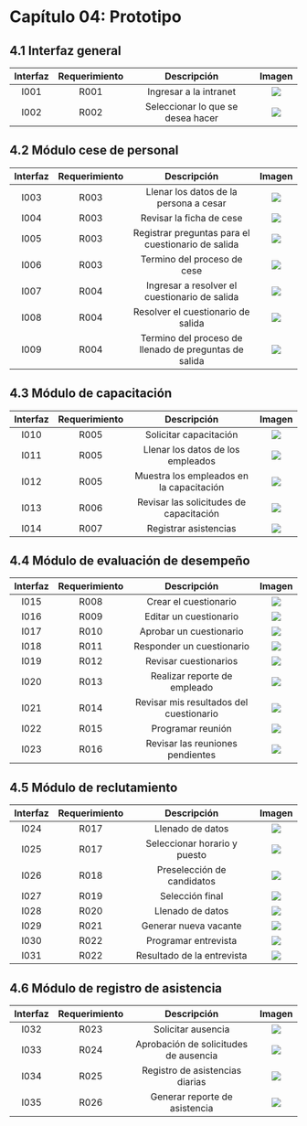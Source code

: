 # Capítulo 04: Prototipo

## 4.1 Interfaz general

| Interfaz | Requerimiento | Descripción | Imagen |
|:---:|:---:|:---:|:---:|
| I001 | R001 | Ingresar a la intranet | ![](Prototipo/I001.png) |
| I002 | R002 | Seleccionar lo que se desea hacer | ![](Prototipo/I002.png) |

## 4.2 Módulo cese de personal
| Interfaz | Requerimiento | Descripción | Imagen |
|:---:|:---:|:---:|:---:|
| I003 | R003 | Llenar los datos de la persona a cesar | ![](Prototipo/I003.png) |
| I004 | R003 | Revisar la ficha de cese | ![](Prototipo/I004.png) |
| I005 | R003 | Registrar preguntas para el cuestionario de salida | ![](Prototipo/I005.png) |
| I006 | R003 | Termino del proceso de cese | ![](Prototipo/I006.png) |
| I007 | R004 | Ingresar a resolver el cuestionario de salida | ![](Prototipo/I007.png) |
| I008 | R004 | Resolver el cuestionario de salida | ![](Prototipo/I008.png) |
| I009 | R004 | Termino del proceso de llenado de preguntas de salida | ![](Prototipo/I009.png) |

## 4.3 Módulo de capacitación
| Interfaz | Requerimiento | Descripción | Imagen |
|:---:|:---:|:---:|:---:|
| I010 | R005 | Solicitar capacitación | ![](Prototipo/I010.png) |
| I011 | R005 | Llenar los datos de los empleados | ![](Prototipo/I011.png) |
| I012 | R005 | Muestra los empleados en la capacitación | ![](Prototipo/I012.png) |
| I013 | R006 | Revisar las solicitudes de capacitación | ![](Prototipo/I013.png) |
| I014 | R007 | Registrar asistencias | ![](Prototipo/I014.png) |

## 4.4  Módulo de evaluación de desempeño
| Interfaz | Requerimiento | Descripción | Imagen |
|:---:|:---:|:---:|:---:|
| I015 | R008 | Crear el cuestionario | ![](Prototipo/I015.png) |
| I016 | R009 | Editar un cuestionario | ![](Prototipo/I016.png) |
| I017 | R010 | Aprobar un cuestionario | ![](Prototipo/I017.png) |
| I018 | R011 | Responder un cuestionario | ![](Prototipo/I018.png) |
| I019 | R012 | Revisar cuestionarios | ![](Prototipo/I019.png) |
| I020 | R013 | Realizar reporte de empleado | ![](Prototipo/I020.png) |
| I021 | R014 | Revisar mis resultados del cuestionario | ![](Prototipo/I021.png) |
| I022 | R015 | Programar reunión | ![](Prototipo/I022.png) |
| I023 | R016 | Revisar las reuniones pendientes | ![](Prototipo/I023.png) |

## 4.5 Módulo de reclutamiento
| Interfaz | Requerimiento | Descripción | Imagen |
|:---:|:---:|:---:|:---:|
| I024 | R017 | Llenado de datos | ![](Prototipo/I024.png) |
| I025 | R017 | Seleccionar horario y puesto | ![](Prototipo/I025.png) |
| I026 | R018 | Preselección de candidatos | ![](Prototipo/I026.png) |
| I027 | R019 | Selección final | ![](Prototipo/I027.png) |
| I028 | R020 | Llenado de datos | ![](Prototipo/I028.png) |
| I029 | R021 | Generar nueva vacante | ![](Prototipo/I029.png) |
| I030 | R022 | Programar entrevista | ![](Prototipo/I030.png) |
| I031 | R022 | Resultado de la entrevista | ![](Prototipo/I031.png) |

## 4.6 Módulo de registro de asistencia
| Interfaz | Requerimiento | Descripción | Imagen |
|:---:|:---:|:---:|:---:|
| I032 | R023 | Solicitar ausencia | ![](Prototipo/I032.png) |
| I033 | R024 | Aprobación de solicitudes de ausencia | ![](Prototipo/I033.png) |
| I034 | R025 | Registro de asistencias diarias | ![](Prototipo/I034.png) |
| I035 | R026 | Generar reporte de asistencia | ![](Prototipo/I035.png) |
